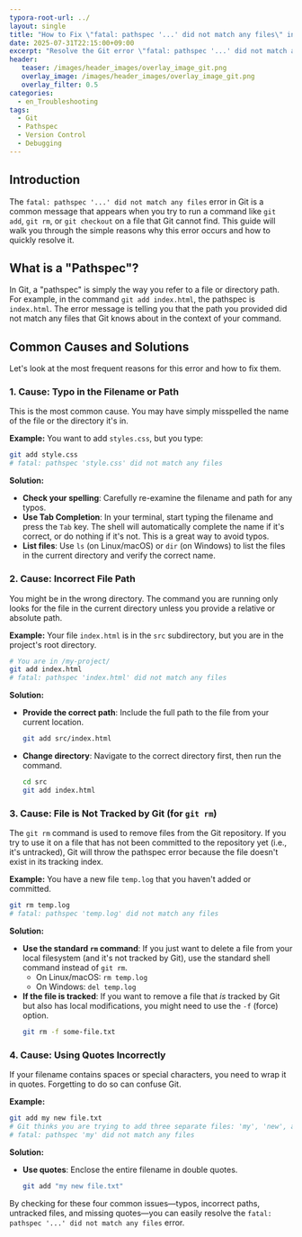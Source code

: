 ```yaml
---
typora-root-url: ../
layout: single
title: "How to Fix \"fatal: pathspec '...' did not match any files\" in Git"
date: 2025-07-31T22:15:00+09:00
excerpt: "Resolve the Git error \"fatal: pathspec '...' did not match any files\" by checking for typos, correct file paths, and ensuring the file is tracked by Git when necessary."
header:
   teaser: /images/header_images/overlay_image_git.png
   overlay_image: /images/header_images/overlay_image_git.png
   overlay_filter: 0.5
categories:
  - en_Troubleshooting
tags:
  - Git
  - Pathspec
  - Version Control
  - Debugging
---
```


## Introduction

The `fatal: pathspec '...' did not match any files` error in Git is a common message that appears when you try to run a command like `git add`, `git rm`, or `git checkout` on a file that Git cannot find. This guide will walk you through the simple reasons why this error occurs and how to quickly resolve it.

## What is a "Pathspec"?

In Git, a "pathspec" is simply the way you refer to a file or directory path. For example, in the command `git add index.html`, the pathspec is `index.html`. The error message is telling you that the path you provided did not match any files that Git knows about in the context of your command.

## Common Causes and Solutions

Let's look at the most frequent reasons for this error and how to fix them.

### 1. Cause: Typo in the Filename or Path

This is the most common cause. You may have simply misspelled the name of the file or the directory it's in.

**Example:**
You want to add `styles.css`, but you type:
```bash
git add style.css 
# fatal: pathspec 'style.css' did not match any files
```

**Solution:**
- **Check your spelling**: Carefully re-examine the filename and path for any typos.
- **Use Tab Completion**: In your terminal, start typing the filename and press the `Tab` key. The shell will automatically complete the name if it's correct, or do nothing if it's not. This is a great way to avoid typos.
- **List files**: Use `ls` (on Linux/macOS) or `dir` (on Windows) to list the files in the current directory and verify the correct name.

### 2. Cause: Incorrect File Path

You might be in the wrong directory. The command you are running only looks for the file in the current directory unless you provide a relative or absolute path.

**Example:**
Your file `index.html` is in the `src` subdirectory, but you are in the project's root directory.
```bash
# You are in /my-project/
git add index.html
# fatal: pathspec 'index.html' did not match any files
```

**Solution:**
- **Provide the correct path**: Include the full path to the file from your current location.
  ```bash
  git add src/index.html
  ```
- **Change directory**: Navigate to the correct directory first, then run the command.
  ```bash
  cd src
  git add index.html
  ```

### 3. Cause: File is Not Tracked by Git (for `git rm`)

The `git rm` command is used to remove files from the Git repository. If you try to use it on a file that has not been committed to the repository yet (i.e., it's untracked), Git will throw the pathspec error because the file doesn't exist in its tracking index.

**Example:**
You have a new file `temp.log` that you haven't added or committed.
```bash
git rm temp.log
# fatal: pathspec 'temp.log' did not match any files
```

**Solution:**
- **Use the standard `rm` command**: If you just want to delete a file from your local filesystem (and it's not tracked by Git), use the standard shell command instead of `git rm`.
  - On Linux/macOS: `rm temp.log`
  - On Windows: `del temp.log`
- **If the file is tracked**: If you want to remove a file that *is* tracked by Git but also has local modifications, you might need to use the `-f` (force) option.
  ```bash
  git rm -f some-file.txt
  ```

### 4. Cause: Using Quotes Incorrectly

If your filename contains spaces or special characters, you need to wrap it in quotes. Forgetting to do so can confuse Git.

**Example:**
```bash
git add my new file.txt
# Git thinks you are trying to add three separate files: 'my', 'new', and 'file.txt'
# fatal: pathspec 'my' did not match any files
```

**Solution:**
- **Use quotes**: Enclose the entire filename in double quotes.
  ```bash
  git add "my new file.txt"
  ```

By checking for these four common issues—typos, incorrect paths, untracked files, and missing quotes—you can easily resolve the `fatal: pathspec '...' did not match any files` error.

```